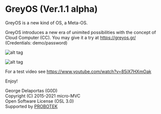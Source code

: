 # GreyOS (Ver.1.1 alpha)
GreyOS is a new kind of OS, a Meta-OS.

GreyOS introduces a new era of unimited possibilities with the concept of Cloud Computer (CC). 
You may give it a try at https://greyos.gr/ (Credentials: demo/password)

![alt tag](https://github.com/g0d/GreyOS/blob/master/Misc/GreyOS%20-%20Login.PNG)

![alt tag](https://github.com/g0d/GreyOS/blob/master/Misc/GreyOS%20-%20Desktop.PNG)  

For a test video see https://www.youtube.com/watch?v=85iX7HXmOak





Enjoy!

George Delaportas (G0D)  
Copyright (C) 2015-2021 micro-MVC  
Open Software License (OSL 3.0)  
Supported by [PROBOTEK](https://probotek.eu/)
